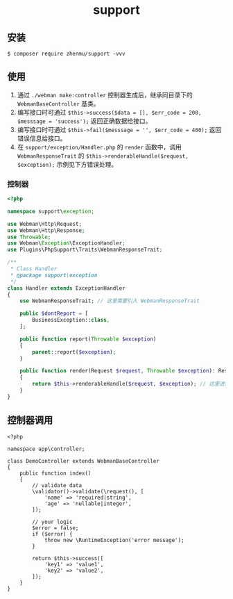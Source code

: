 <h1 style="text-align: center;"> support </h1>

## 安装

```shell
$ composer require zhenmu/support -vvv
```

## 使用

1. 通过 `./webman make:controller` 控制器生成后，继承同目录下的 `WebmanBaseController` 基类。
2. 编写接口时可通过 `$this->success($data = [], $err_code = 200, $messsage = 'success');` 返回正确数据给接口。
3. 编写接口时可通过 `$this->fail($messsage = '', $err_code = 400);` 返回错误信息给接口。
4. 在 `support/exception/Handler.php` 的 `render` 函数中，调用 `WebmanResponseTrait` 的 `$this->renderableHandle($request, $exception);` 示例见下方错误处理。


### 控制器

```php
<?php

namespace support\exception;

use Webman\Http\Request;
use Webman\Http\Response;
use Throwable;
use Webman\Exception\ExceptionHandler;
use Plugins\PhpSupport\Traits\WebmanResponseTrait;

/**
 * Class Handler
 * @package support\exception
 */
class Handler extends ExceptionHandler
{
    use WebmanResponseTrait; // 这里需要引入 WebmanResponseTrait

    public $dontReport = [
        BusinessException::class,
    ];

    public function report(Throwable $exception)
    {
        parent::report($exception);
    }

    public function render(Request $request, Throwable $exception): Response
    {
        return $this->renderableHandle($request, $exception); // 这里进行调用，做了一些错误捕捉
    }
}
```

## 控制器调用

```
<?php

namespace app\controller;

class DemoController extends WebmanBaseController
{
    public function index()
    {
        // validate data
        \validator()->validate(\request(), [
            'name' => 'required|string',
            'age' => 'nullable|integer',
        ]);

        // your logic
        $error = false;
        if ($error) {
            throw new \RuntimeException('error message');
        }

        return $this->success([
            'key1' => 'value1',
            'key2' => 'value2',
        ]);
    }
}
```
